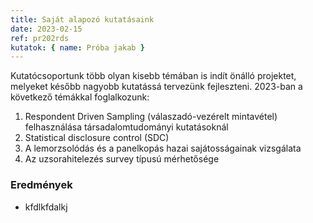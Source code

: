```yaml
---
title: Saját alapozó kutatásaink
date: 2023-02-15
ref: pr202rds
kutatok: { name: Próba jakab }
---
```


Kutatócsoportunk több olyan kisebb témában is indít önálló projektet, melyeket később nagyobb kutatássá tervezünk fejleszteni. 2023-ban a következő témákkal foglalkozunk:

1. Respondent Driven Sampling (válaszadó-vezérelt mintavétel) felhasználása társadalomtudományi kutatásoknál
2. Statistical disclosure control (SDC)
3. A lemorzsolódás és a panelkopás hazai sajátosságainak vizsgálata
4. Az uzsorahitelezés survey típusú mérhetősége

### Eredmények

- kfdlkfdalkj
